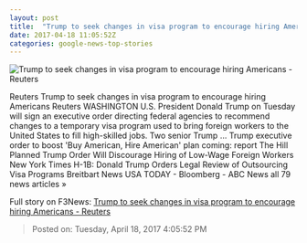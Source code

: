 ```yaml
---
layout: post
title:  "Trump to seek changes in visa program to encourage hiring Americans - Reuters"
date: 2017-04-18 11:05:52Z
categories: google-news-top-stories
---
```


![Trump to seek changes in visa program to encourage hiring Americans - Reuters](http://s4.reutersmedia.net/resources/r/?m=02&d=20170418&t=2&i=1181026866&w=&fh=545px&fw=&ll=&pl=&sq=&r=LYNXMPED3H0MX)

Reuters Trump to seek changes in visa program to encourage hiring Americans Reuters WASHINGTON U.S. President Donald Trump on Tuesday will sign an executive order directing federal agencies to recommend changes to a temporary visa program used to bring foreign workers to the United States to fill high-skilled jobs. Two senior Trump ... Trump executive order to boost 'Buy American, Hire American' plan coming: report The Hill Planned Trump Order Will Discourage Hiring of Low-Wage Foreign Workers New York Times H-1B: Donald Trump Orders Legal Review of Outsourcing Visa Programs Breitbart News USA TODAY - Bloomberg - ABC News all 79 news articles »


Full story on F3News: [Trump to seek changes in visa program to encourage hiring Americans - Reuters](http://www.f3nws.com/n/jRADYC)

> Posted on: Tuesday, April 18, 2017 4:05:52 PM
